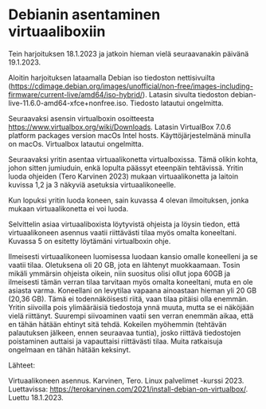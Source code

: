# Debianin asentaminen virtuaaliboxiin

Tein harjoituksen 18.1.2023 ja jatkoin hieman vielä seuraavanakin päivänä 19.1.2023.

Aloitin harjoituksen lataamalla Debian iso tiedoston nettisivuilta (https://cdimage.debian.org/images/unofficial/non-free/images-including-firmware/current-live/amd64/iso-hybrid/). Latasin sivulta tiedoston debian-live-11.6.0-amd64-xfce+nonfree.iso. Tiedosto latautui ongelmitta. 

Seuraavaksi asensin virtualboxin osoitteesta https://www.virtualbox.org/wiki/Downloads. Latasin  VirtualBox 7.0.6 platform packages  version macOs Intel hosts. Käyttöjärjestelmänä minulla on macOs. Virtualbox latautui ongelmitta.

Seuraavaksi yritin asentaa virtuaalikonetta virtualboxissa. Tämä olikin kohta, johon sitten jumiuduin, enkä lopulta päässyt eteenpäin tehtävissä. Yritin luoda ohjeiden (Tero Karvinen 2023) mukaan  virtuaalikonetta ja laitoin kuvissa 1,2 ja 3 näkyviä asetuksia virtuaalikoneelle. 

Kun lopuksi yritin luoda koneen, sain kuvassa 4 olevan ilmoituksen, jonka mukaan virtuaalikonetta ei voi luoda.

Selvittelin asiaa virtuaaliboxista löytyvistä ohjeista ja löysin tiedon, että virtuaalikoneen asennus vaatii riittävästi tilaa myös omalta koneeltani. Kuvassa 5 on esitetty löytämäni virtualboxin ohje. 

Ilmeisesti virtuaalikoneen luomisessa luodaan kansio omalle koneelleni ja se vaatii tilaa. Oletuksena oli 20 GB, jota en lähtenyt muokkaamaan. Tosin mikäli ymmärsin ohjeista oikein, niin suositus olisi ollut jopa 60GB ja ilmeisesti tämän verran tilaa tarvitaan myös omalta koneeltani, muta en ole asiasta varma. Koneellani on levytilaa vapaana ainoastaan hieman yli 20 GB (20,36 GB). Tämä ei todennäköisesti riitä, vaan tilaa pitäisi olla enemmän. Yritin siivoilla pois ylimääräisiä tiedostoja ynnä muuta, mutta se ei näköjään vielä riittänyt. Suurempi siivoaminen vaatii sen verran enemmän aikaa, että en tähän hätään ehtinyt sitä tehdä. Kokeilen myöhemmin (tehtävän palautuksen jälkeen, ennen seuraavaa tuntia), josko riittävä tiedostojen poistaminen auttaisi ja vapauttaisi riittävästi tilaa. Muita ratkaisuja ongelmaan en tähän hätään keksinyt.


Lähteet:

Virtuaalikoneen asennus. Karvinen, Tero. Linux palvelimet -kurssi 2023. Luettavissa: https://terokarvinen.com/2021/install-debian-on-virtualbox/. Luettu 18.1.2023.


